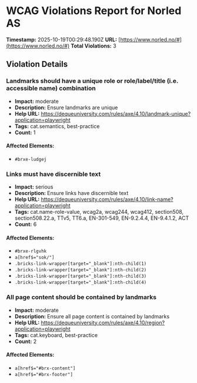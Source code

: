 # WCAG Violations Report for Norled AS

**Timestamp:** 2025-10-19T00:29:48.190Z
**URL:** [https://www.norled.no/#](https://www.norled.no/#)
**Total Violations:** 3

## Violation Details

### Landmarks should have a unique role or role/label/title (i.e. accessible name) combination

- **Impact:** moderate
- **Description:** Ensure landmarks are unique
- **Help URL:** https://dequeuniversity.com/rules/axe/4.10/landmark-unique?application=playwright
- **Tags:** cat.semantics, best-practice
- **Count:** 1

#### Affected Elements:

- `#brxe-ludgej`

### Links must have discernible text

- **Impact:** serious
- **Description:** Ensure links have discernible text
- **Help URL:** https://dequeuniversity.com/rules/axe/4.10/link-name?application=playwright
- **Tags:** cat.name-role-value, wcag2a, wcag244, wcag412, section508, section508.22.a, TTv5, TT6.a, EN-301-549, EN-9.2.4.4, EN-9.4.1.2, ACT
- **Count:** 6

#### Affected Elements:

- `#brxe-rlgvhk`
- `a[href$="sok/"]`
- `.bricks-link-wrapper[target="_blank"]:nth-child(1)`
- `.bricks-link-wrapper[target="_blank"]:nth-child(2)`
- `.bricks-link-wrapper[target="_blank"]:nth-child(3)`
- `.bricks-link-wrapper[target="_blank"]:nth-child(4)`

### All page content should be contained by landmarks

- **Impact:** moderate
- **Description:** Ensure all page content is contained by landmarks
- **Help URL:** https://dequeuniversity.com/rules/axe/4.10/region?application=playwright
- **Tags:** cat.keyboard, best-practice
- **Count:** 2

#### Affected Elements:

- `a[href$="#brx-content"]`
- `a[href$="#brx-footer"]`
